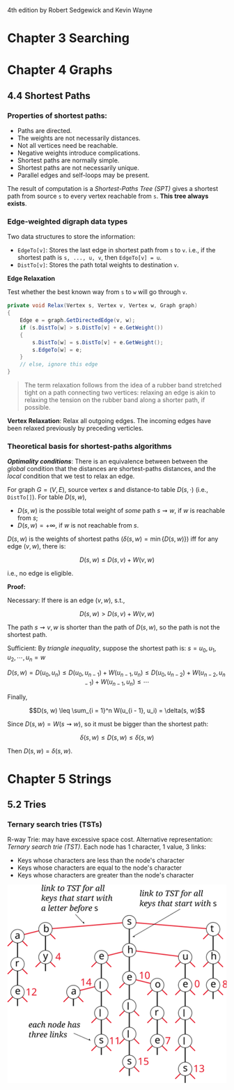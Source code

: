 4th edition by Robert Sedgewick and Kevin Wayne

# Chapter 3 Searching
# Chapter 4 Graphs

## 4.4 Shortest Paths

### Properties of shortest paths:

-   Paths are directed.
-   The weights are not necessarily distances.
-   Not all vertices need be reachable.
-   Negative weights introduce complications.
-   Shortest paths are normally simple.
-   Shortest paths are not necessarily unique.
-   Parallel edges and self-loops may be present.

The result of computation is a *Shortest-Paths Tree (SPT)* gives a shortest path from source `s` to every vertex reachable from `s`. **This tree always exists**.

### Edge-weighted digraph data types

Two data structures to store the information:

-   `EdgeTo[v]`: Stores the last edge in shortest path from `s` to `v`. i.e., if the shortest path is `s, ..., u, v`, then `EdgeTo[v] = u`.
-   `DistTo[v]`: Stores the path total weights to destination `v`.

**Edge Relaxation**

Test whether the best known way from `s` to `w` will go through `v`. 

```cs
private void Relax(Vertex s, Vertex v, Vertex w, Graph graph)
{
    Edge e = graph.GetDirectedEdge(v, w);
    if (s.DistTo[w] > s.DistTo[v] + e.GetWeight())
    {
        s.DistTo[w] = s.DistTo[v] + e.GetWeight();
        s.EdgeTo[w] = e;
    }
    // else, ignore this edge
}
```

> The term relaxation follows from the idea of a rubber band stretched tight on a path connecting two vertices: relaxing an edge is akin to relaxing the tension on the rubber band along a shorter path, if possible. 

**Vertex Relaxation**: Relax all outgoing edges. The incoming edges have been relaxed previously by preceding verticles.

### Theoretical basis for shortest-paths algorithms

***Optimality conditions***: There is an equivalence between between the *global* condition that the distances are shortest-paths distances, and the *local* condition that we test to relax an edge.

For graph $G = (V, E)$, source vertex $s$ and distance-to table $D(s, \cdot)$ (i.e., `DistTo[]`). For table $D(s, w)$, 

-   $D(s, w)$ is the possible total weight of *some* path $s \rightsquigarrow w$, if $w$ is reachable from $s$;
-   $D(s, w) = +\infty$, if $w$ is not reachable from $s$.

$D(s, w)$ is the weights of shortest paths ($\delta(s, w) = \min\{D(s, w)\}$) iff for any edge $(v, w)$, there is:

$$D(s, w) \leq D(s, v) + W(v, w)$$

i.e., no edge is eligible.

**Proof:** 

Necessary: If there is an edge $(v, w)$, s.t., 

$$D(s, w) > D(s, v) + W(v, w)$$

The path $s \rightsquigarrow v, w$ is shorter than the path of $D(s, w)$, so the path is not the shortest path.

Sufficient: By *triangle inequality*, suppose the shortest path is: $s = u_0, u_1, u_2, \cdots, u_n = w$

$$D(s, w) = D(u_0, u_n) \leq D(u_0, u_{n - 1}) + W(u_{n - 1}, u_n) \leq D(u_0, u_{n - 2}) + W(u_{n - 2}, u_{n - 1}) + W(u_{n - 1}, u_n) \leq \cdots$$

Finally,

$$D(s, w) \leq \sum_{i = 1}^n W(u_{i - 1}, u_i) = \delta(s, w)$$

Since $D(s, w) = W(s \rightsquigarrow w)$, so it must be bigger than the shortest path:

$$\delta(s, w) \leq D(s, w) \leq \delta(s, w)$$

Then $D(s, w) = \delta(s, w)$.

# Chapter 5 Strings

## 5.2 Tries

### Ternary search tries (TSTs)

R-way Trie: may have excessive space cost. Alternative representation: *Ternary search trie (TST)*. Each node has 1 character, 1 value, 3 links:

-   Keys whose characters are less than the node's character
-   Keys whose characters are equal to the node's character
-   Keys whose characters are greater than the node's character

![](./svg/tst.svg)